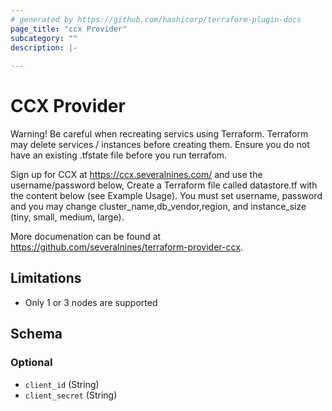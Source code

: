 ```yaml
---
# generated by https://github.com/hashicorp/terraform-plugin-docs
page_title: "ccx Provider"
subcategory: ""
description: |-
  
---
```


# CCX Provider

Warning! Be careful when recreating servics using Terraform. Terraform may delete services / instances before creating them. Ensure you do not have an existing .tfstate file before you run terrafom.

Sign up for CCX at https://ccx.severalnines.com/ and use the username/password below,
Create a Terraform file called datastore.tf with the content below (see Example Usage). You must set username,
password and you may change cluster_name,db_vendor,region, and instance_size (tiny, small, medium, large).

More documenation can be found at https://github.com/severalnines/terraform-provider-ccx.

## Limitations
- Only 1 or 3 nodes are supported


<!-- schema generated by tfplugindocs -->
## Schema

### Optional

- `client_id` (String)
- `client_secret` (String)
